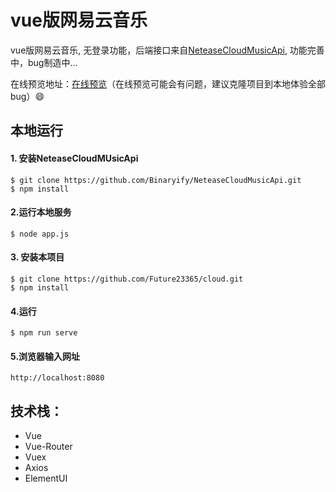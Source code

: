 # vue版网易云音乐

vue版网易云音乐, 无登录功能，后端接口来自<a href="https://github.com/Binaryify/NeteaseCloudMusicApi" target="_blank">NeteaseCloudMusicApi</a>, 功能完善中，bug制造中...

在线预览地址：<a href="http://www.pinlepinle.com/cloud" target="_blank"><u>在线预览</u></a>（在线预览可能会有问题，建议克隆项目到本地体验全部bug）:smile:

## 本地运行

#### 1. 安装NeteaseCloudMUsicApi

~~~ 
$ git clone https://github.com/Binaryify/NeteaseCloudMusicApi.git
$ npm install
~~~

#### 2.运行本地服务

```
$ node app.js
```

#### 3. 安装本项目

```
$ git clone https://github.com/Future23365/cloud.git
$ npm install
```

#### 4.运行

```
$ npm run serve
```

#### 5.浏览器输入网址

~~~ 
http://localhost:8080
~~~

## 技术栈：

- Vue
- Vue-Router
- Vuex
- Axios
- ElementUI
